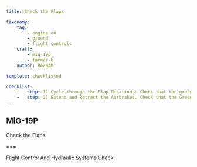 ```yaml
---
title: Check the Flaps

taxonomy:
    tag:
        - engine on
        - ground
        - flight controls
    craft: 
        - mig-19p
        - farmer-b
    author: RAZBAM

template: checklistnd

checklist:
    -   step: 1) Cycle through the Flap Positions. Check that the green “Flaps Deployed” indication on the PPS-1 panel illuminates when the flaps cycle through the Take-Off and Landing positions. A Ground Crew Technician will verify the position. Flaps should move symmetrically.
    -   step: 2) Extend and Retract the Airbrakes. Check that the Green “Airbrake Extended” signal on the PPS-1 panel illuminates when the Airbrakes are Extended. Main System Hydraulic pressure could fluctuate but should quickly return to 142 kg/cm2.
---
```


## MiG-19P 
Check the Flaps

===

Flight Control And Hydraulic Systems Check